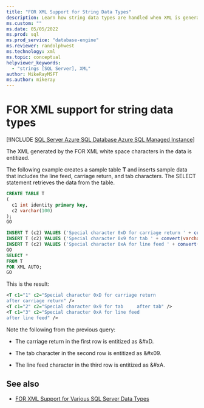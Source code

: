 ```yaml
---
title: "FOR XML Support for String Data Types"
description: Learn how string data types are handled when XML is generated by the FOR XML clause in a SQL query.
ms.custom: ""
ms.date: 05/05/2022
ms.prod: sql
ms.prod_service: "database-engine"
ms.reviewer: randolphwest
ms.technology: xml
ms.topic: conceptual
helpviewer_keywords:
  - "strings [SQL Server], XML"
author: MikeRayMSFT
ms.author: mikeray
---
```

# FOR XML support for string data types

[!INCLUDE [SQL Server Azure SQL Database Azure SQL Managed Instance](../../includes/applies-to-version/sql-asdb-asdbmi.md)]

The XML generated by the FOR XML white space characters in the data is entitized.

The following example creates a sample table **T** and inserts sample data that includes the line feed, carriage return, and tab characters. The SELECT statement retrieves the data from the table.

```sql
CREATE TABLE T
(
  c1 int identity primary key,
  c2 varchar(100)
);
GO

INSERT T (c2) VALUES ('Special character 0xD for carriage return ' + convert(varchar(10), 0xD) + ' after carriage return');
INSERT T (c2) VALUES ('Special character 0x9 for tab ' + convert(varchar(10), 0x9) + ' after tab' );
INSERT T (c2) VALUES ('Special character 0xA for line feed ' + convert(varchar(10), 0xA) + ' after line feed');
GO
SELECT *
FROM T
FOR XML AUTO;
GO
```

This is the result:

```xml
<T c1="1" c2="Special character 0xD for carriage return
after carriage return" />
<T c1="2" c2="Special character 0x9 for tab     after tab" />
<T c1="3" c2="Special character 0xA for line feed
after line feed" />
```

Note the following from the previous query:

- The carriage return in the first row is entitized as &#xD.

- The tab character in the second row is entitized as &#x09.

- The line feed character in the third row is entitized as &#xA.

## See also

- [FOR XML Support for Various SQL Server Data Types](../../relational-databases/xml/for-xml-support-for-various-sql-server-data-types.md)
